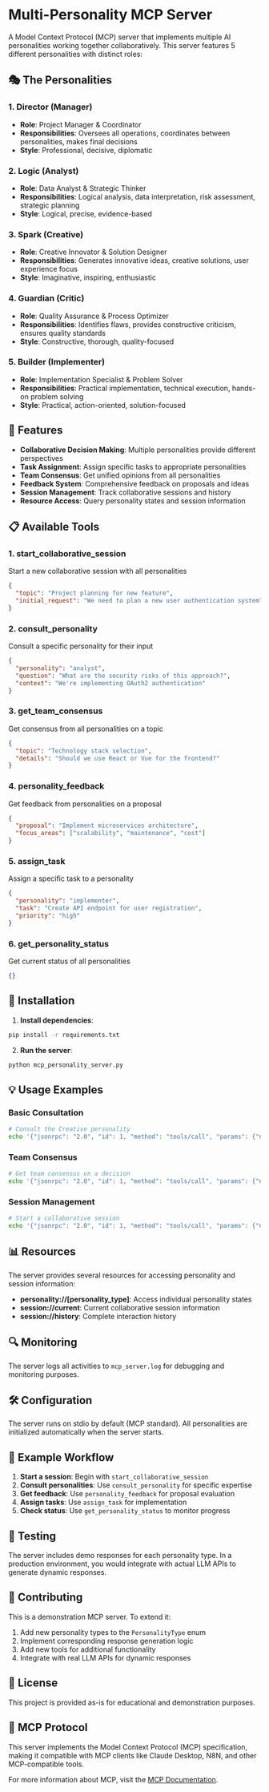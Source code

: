 # Multi-Personality MCP Server

A Model Context Protocol (MCP) server that implements multiple AI personalities working together collaboratively. This server features 5 different personalities with distinct roles:

## 🎭 The Personalities

### 1. **Director** (Manager)
- **Role**: Project Manager & Coordinator
- **Responsibilities**: Oversees all operations, coordinates between personalities, makes final decisions
- **Style**: Professional, decisive, diplomatic

### 2. **Logic** (Analyst)
- **Role**: Data Analyst & Strategic Thinker
- **Responsibilities**: Logical analysis, data interpretation, risk assessment, strategic planning
- **Style**: Logical, precise, evidence-based

### 3. **Spark** (Creative)
- **Role**: Creative Innovator & Solution Designer
- **Responsibilities**: Generates innovative ideas, creative solutions, user experience focus
- **Style**: Imaginative, inspiring, enthusiastic

### 4. **Guardian** (Critic)
- **Role**: Quality Assurance & Process Optimizer
- **Responsibilities**: Identifies flaws, provides constructive criticism, ensures quality standards
- **Style**: Constructive, thorough, quality-focused

### 5. **Builder** (Implementer)
- **Role**: Implementation Specialist & Problem Solver
- **Responsibilities**: Practical implementation, technical execution, hands-on problem solving
- **Style**: Practical, action-oriented, solution-focused

## 🚀 Features

- **Collaborative Decision Making**: Multiple personalities provide different perspectives
- **Task Assignment**: Assign specific tasks to appropriate personalities
- **Team Consensus**: Get unified opinions from all personalities
- **Feedback System**: Comprehensive feedback on proposals and ideas
- **Session Management**: Track collaborative sessions and history
- **Resource Access**: Query personality states and session information

## 📋 Available Tools

### 1. **start_collaborative_session**
Start a new collaborative session with all personalities
```json
{
  "topic": "Project planning for new feature",
  "initial_request": "We need to plan a new user authentication system"
}
```

### 2. **consult_personality**
Consult a specific personality for their input
```json
{
  "personality": "analyst",
  "question": "What are the security risks of this approach?",
  "context": "We're implementing OAuth2 authentication"
}
```

### 3. **get_team_consensus**
Get consensus from all personalities on a topic
```json
{
  "topic": "Technology stack selection",
  "details": "Should we use React or Vue for the frontend?"
}
```

### 4. **personality_feedback**
Get feedback from personalities on a proposal
```json
{
  "proposal": "Implement microservices architecture",
  "focus_areas": ["scalability", "maintenance", "cost"]
}
```

### 5. **assign_task**
Assign a specific task to a personality
```json
{
  "personality": "implementer",
  "task": "Create API endpoint for user registration",
  "priority": "high"
}
```

### 6. **get_personality_status**
Get current status of all personalities
```json
{}
```

## 🔧 Installation

1. **Install dependencies**:
```bash
pip install -r requirements.txt
```

2. **Run the server**:
```bash
python mcp_personality_server.py
```

## 💡 Usage Examples

### Basic Consultation
```bash
# Consult the Creative personality
echo '{"jsonrpc": "2.0", "id": 1, "method": "tools/call", "params": {"name": "consult_personality", "arguments": {"personality": "creative", "question": "How can we make our login page more engaging?"}}}' | python mcp_personality_server.py
```

### Team Consensus
```bash
# Get team consensus on a decision
echo '{"jsonrpc": "2.0", "id": 1, "method": "tools/call", "params": {"name": "get_team_consensus", "arguments": {"topic": "Database choice", "details": "Should we use PostgreSQL or MongoDB for our user data?"}}}' | python mcp_personality_server.py
```

### Session Management
```bash
# Start a collaborative session
echo '{"jsonrpc": "2.0", "id": 1, "method": "tools/call", "params": {"name": "start_collaborative_session", "arguments": {"topic": "New Product Launch", "initial_request": "Plan the launch strategy for our new mobile app"}}}' | python mcp_personality_server.py
```

## 📊 Resources

The server provides several resources for accessing personality and session information:

- **personality://[personality_type]**: Access individual personality states
- **session://current**: Current collaborative session information
- **session://history**: Complete interaction history

## 🔍 Monitoring

The server logs all activities to `mcp_server.log` for debugging and monitoring purposes.

## 🛠️ Configuration

The server runs on stdio by default (MCP standard). All personalities are initialized automatically when the server starts.

## 📝 Example Workflow

1. **Start a session**: Begin with `start_collaborative_session`
2. **Consult personalities**: Use `consult_personality` for specific expertise
3. **Get feedback**: Use `personality_feedback` for proposal evaluation
4. **Assign tasks**: Use `assign_task` for implementation
5. **Check status**: Use `get_personality_status` to monitor progress

## 🧪 Testing

The server includes demo responses for each personality type. In a production environment, you would integrate with actual LLM APIs to generate dynamic responses.

## 🤝 Contributing

This is a demonstration MCP server. To extend it:

1. Add new personality types to the `PersonalityType` enum
2. Implement corresponding response generation logic
3. Add new tools for additional functionality
4. Integrate with real LLM APIs for dynamic responses

## 📄 License

This project is provided as-is for educational and demonstration purposes.

## 🔗 MCP Protocol

This server implements the Model Context Protocol (MCP) specification, making it compatible with MCP clients like Claude Desktop, N8N, and other MCP-compatible tools.

For more information about MCP, visit the [MCP Documentation](https://modelcontextprotocol.io/).
